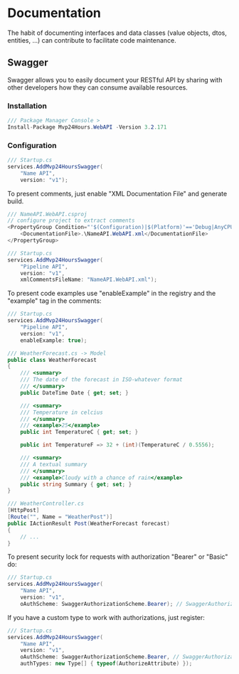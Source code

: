# Documentation
The habit of documenting interfaces and data classes (value objects, dtos, entities, ...) can contribute to facilitate code maintenance.

## Swagger
Swagger allows you to easily document your RESTful API by sharing with other developers how they can consume available resources.

### Installation
```csharp
/// Package Manager Console >
Install-Package Mvp24Hours.WebAPI -Version 3.2.171
```

### Configuration
```csharp
/// Startup.cs
services.AddMvp24HoursSwagger(
    "Name API",
    version: "v1");
```

To present comments, just enable "XML Documentation File" and generate build.
```csharp
/// NameAPI.WebAPI.csproj
// configure project to extract comments
<PropertyGroup Condition="'$(Configuration)|$(Platform)'=='Debug|AnyCPU'">
    <DocumentationFile>.\NameAPI.WebAPI.xml</DocumentationFile>
</PropertyGroup>

/// Startup.cs
services.AddMvp24HoursSwagger(
    "Pipeline API",
    version: "v1",
    xmlCommentsFileName: "NameAPI.WebAPI.xml");

```
To present code examples use "enableExample" in the registry and the "example" tag in the comments:
```csharp
/// Startup.cs
services.AddMvp24HoursSwagger(
    "Pipeline API",
    version: "v1",
    enableExample: true);

/// WeatherForecast.cs -> Model
public class WeatherForecast
{
    /// <summary>
    /// The date of the forecast in ISO-whatever format
    /// </summary>
    public DateTime Date { get; set; }

    /// <summary>
    /// Temperature in celcius
    /// </summary>
    /// <example>25</example>
    public int TemperatureC { get; set; }

    public int TemperatureF => 32 + (int)(TemperatureC / 0.5556);

    /// <summary>
    /// A textual summary
    /// </summary>
    /// <example>Cloudy with a chance of rain</example>
    public string Summary { get; set; }
}

/// WeatherController.cs
[HttpPost]
[Route("", Name = "WeatherPost")]
public IActionResult Post(WeatherForecast forecast)
{
    // ...
}

```

To present security lock for requests with authorization "Bearer" or "Basic" do:

```csharp
/// Startup.cs
services.AddMvp24HoursSwagger(
    "Name API",
    version: "v1",
    oAuthScheme: SwaggerAuthorizationScheme.Bearer); // SwaggerAuthorizationScheme.Basic
```

If you have a custom type to work with authorizations, just register:
```csharp
/// Startup.cs
services.AddMvp24HoursSwagger(
    "Name API",
    version: "v1",
    oAuthScheme: SwaggerAuthorizationScheme.Bearer, // SwaggerAuthorizationScheme.Basic
    authTypes: new Type[] { typeof(AuthorizeAttribute) });
```